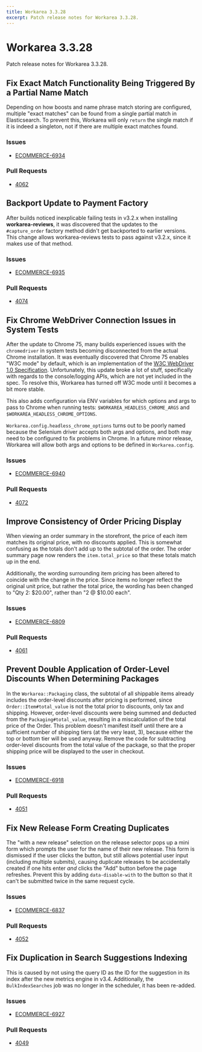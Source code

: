 ```yaml
---
title: Workarea 3.3.28
excerpt: Patch release notes for Workarea 3.3.28.
---
```


# Workarea 3.3.28

Patch release notes for Workarea 3.3.28.

## Fix Exact Match Functionality Being Triggered By a Partial Name Match

Depending on how boosts and name phrase match storing are configured,
multiple "exact matches" can be found from a single partial match in
Elasticsearch. To prevent this, Workarea will only `return` the single
match if it is indeed a singleton, not if there are multiple exact
matches found.

### Issues

- [ECOMMERCE-6934](https://jira.tools.weblinc.com/browse/ECOMMERCE-6934)

### Pull Requests

- [4062](https://stash.tools.weblinc.com/projects/WL/repos/workarea/pull-requests/4062/overview)

## Backport Update to Payment Factory

After builds noticed inexplicable failing tests in v3.2.x when
installing **workarea-reviews**, it was discovered that the updates to
the `#capture_order` factory method didn't get backported to earlier
versions. This change allows workarea-reviews tests to pass against
v3.2.x, since it makes use of that method.

### Issues

- [ECOMMERCE-6935](https://jira.tools.weblinc.com/browse/ECOMMERCE-6935)

### Pull Requests

- [4074](https://stash.tools.weblinc.com/projects/WL/repos/workarea/pull-requests/4074/overview)

## Fix Chrome WebDriver Connection Issues in System Tests

After the update to Chrome 75, many builds experienced issues with
the `chromedriver` in system tests becoming disconnected from the actual
Chrome installation. It was eventually discovered that Chrome 75 enables
"W3C mode" by default, which is an implementation of the [W3C WebDriver
1.0 Specification](https://www.w3.org/TR/webdriver1/). Unfortunately,
this update broke a lot of stuff, specifically with regards to the
console/logging APIs, which are not yet included in the spec. To resolve
this, Workarea has turned off W3C mode until it becomes a bit more stable.

This also adds configuration via ENV variables for which options and
args to pass to Chrome when running tests: `$WORKAREA_HEADLESS_CHROME_ARGS` and
`$WORKAREA_HEADLESS_CHROME_OPTIONS`.

`Workarea.config.headless_chrome_options` turns out to be poorly named
because the Selenium driver accepts both args and options, and both
may need to be configured to fix problems in Chrome. In a future minor
release, Workarea will allow both args and options to be defined in
`Workarea.config`.

### Issues

- [ECOMMERCE-6940](https://jira.tools.weblinc.com/browse/ECOMMERCE-6940)

### Pull Requests

- [4072](https://stash.tools.weblinc.com/projects/WL/repos/workarea/pull-requests/4072/overview)

## Improve Consistency of Order Pricing Display

When viewing an order summary in the storefront, the price of each item
matches its original price, with no discounts applied. This is somewhat
confusing as the totals don't add up to the subtotal of the order. The
order summary page now renders the `item.total_price` so that these
totals match up in the end.

Additionally, the wording surrounding item pricing has been altered to
coincide with the change in the price. Since items no longer reflect the
original unit price, but rather the total price, the wording has been
changed to "Qty 2: $20.00", rather than "2 @ $10.00 each".

### Issues

- [ECOMMERCE-6809](https://jira.tools.weblinc.com/browse/ECOMMERCE-6809)

### Pull Requests

- [4061](https://stash.tools.weblinc.com/projects/WL/repos/workarea/pull-requests/4061/overview)

## Prevent Double Application of Order-Level Discounts When Determining Packages

In the `Workarea::Packaging` class, the subtotal of all shippable items
already includes the order-level discounts after pricing is performed,
since `Order::Item#total_value` is not the total prior to discounts,
only tax and shipping. However, order-level discounts were being
summed and deducted from the `Packaging#total_value`, resulting in a
miscalculation of the total price of the Order. This problem doesn't
manifest itself until there are a sufficient number of shipping tiers
(at the very least, 3), because either the top or bottom tier will be
used anyway. Remove the code for subtracting order-level discounts from
the total value of the package, so that the proper shipping price will
be displayed to the user in checkout.

### Issues

- [ECOMMERCE-6918](https://jira.tools.weblinc.com/browse/ECOMMERCE-6918)

### Pull Requests

- [4051](https://stash.tools.weblinc.com/projects/WL/repos/workarea/pull-requests/4051/overview)

## Fix New Release Form Creating Duplicates

The "with a new release" selection on the release selector pops up a
mini form which prompts the user for the name of their new release. This
form is dismissed if the user clicks the button, but still allows
potential user input (including multiple submits), causing duplicate
releases to be accidentally created if one hits enter _and_ clicks the
"Add" button before the page refreshes. Prevent this by adding
`data-disable-with` to the button so that it can't be submitted twice in
the same request cycle.

### Issues

- [ECOMMERCE-6837](https://jira.tools.weblinc.com/browse/ECOMMERCE-6837)

### Pull Requests

- [4052](https://stash.tools.weblinc.com/projects/WL/repos/workarea/pull-requests/4052/overview)

## Fix Duplication in Search Suggestions Indexing

This is caused by not using the query ID as the ID for the suggestion in
its index after the new metrics engine in v3.4. Additionally, the
`BulkIndexSearches` job was no longer in the scheduler, it has been
re-added.

### Issues

- [ECOMMERCE-6927](https://jira.tools.weblinc.com/browse/ECOMMERCE-6927)

### Pull Requests

- [4049](https://stash.tools.weblinc.com/projects/WL/repos/workarea/pull-requests/4049/overview)

